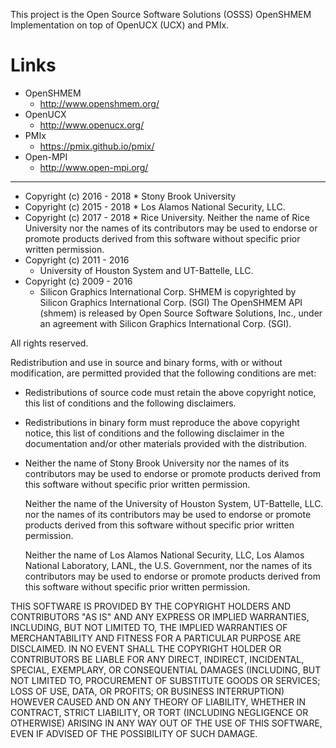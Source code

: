This project is the Open Source Software Solutions (OSSS) OpenSHMEM
Implementation on top of OpenUCX (UCX) and PMIx.

Links
=====

* OpenSHMEM
    * http://www.openshmem.org/
* OpenUCX
    * http://www.openucx.org/
* PMIx
    * https://pmix.github.io/pmix/
* Open-MPI
    * http://www.open-mpi.org/

---

* Copyright (c) 2016 - 2018
      * Stony Brook University
* Copyright (c) 2015 - 2018
      * Los Alamos National Security, LLC.
* Copyright (c) 2017 - 2018
      * Rice University.  Neither the name of Rice University nor the names
        of its contributors may be used to endorse or promote products
        derived from this software without specific prior written
        permission.
* Copyright (c) 2011 - 2016
    * University of Houston System and UT-Battelle, LLC.
* Copyright (c) 2009 - 2016
    * Silicon Graphics International Corp.  SHMEM is copyrighted
      by Silicon Graphics International Corp. (SGI) The OpenSHMEM API
      (shmem) is released by Open Source Software Solutions, Inc., under an
      agreement with Silicon Graphics International Corp. (SGI).

All rights reserved.

Redistribution and use in source and binary forms, with or without
modification, are permitted provided that the following conditions
are met:

* Redistributions of source code must retain the above copyright notice,
  this list of conditions and the following disclaimers.

* Redistributions in binary form must reproduce the above copyright
  notice, this list of conditions and the following disclaimer in the
  documentation and/or other materials provided with the distribution.

* Neither the name of Stony Brook University nor the names of its
  contributors may be used to endorse or promote products derived from
  this software without specific prior written permission.

    Neither the name of the University of Houston System, UT-Battelle,
    LLC. nor the names of its contributors may be used to endorse or
    promote products derived from this software without specific prior
    written permission.

    Neither the name of Los Alamos National Security, LLC, Los
    Alamos National Laboratory, LANL, the U.S. Government, nor the names
    of its contributors may be used to endorse or promote products
    derived from this software without specific prior written
    permission.

THIS SOFTWARE IS PROVIDED BY THE COPYRIGHT HOLDERS AND CONTRIBUTORS
"AS IS" AND ANY EXPRESS OR IMPLIED WARRANTIES, INCLUDING, BUT NOT
LIMITED TO, THE IMPLIED WARRANTIES OF MERCHANTABILITY AND FITNESS FOR
A PARTICULAR PURPOSE ARE DISCLAIMED. IN NO EVENT SHALL THE COPYRIGHT
HOLDER OR CONTRIBUTORS BE LIABLE FOR ANY DIRECT, INDIRECT, INCIDENTAL,
SPECIAL, EXEMPLARY, OR CONSEQUENTIAL DAMAGES (INCLUDING, BUT NOT LIMITED
TO, PROCUREMENT OF SUBSTITUTE GOODS OR SERVICES; LOSS OF USE, DATA, OR
PROFITS; OR BUSINESS INTERRUPTION) HOWEVER CAUSED AND ON ANY THEORY OF
LIABILITY, WHETHER IN CONTRACT, STRICT LIABILITY, OR TORT (INCLUDING
NEGLIGENCE OR OTHERWISE) ARISING IN ANY WAY OUT OF THE USE OF THIS
SOFTWARE, EVEN IF ADVISED OF THE POSSIBILITY OF SUCH DAMAGE.
